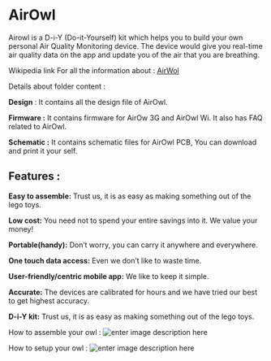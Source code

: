 AirOwl
======
Airowl is a D-i-Y (Do-it-Yourself) kit which helps you to build your own personal Air Quality Monitoring device. The device would give you real-time air quality data on the app and update you of the air that you are breathing.

Wikipedia link For all the information about : [AirWol](http://knowledge.indiaopendata.com/index.php/AirOwl)

Details about folder content : 

 **Design** :  It contains all the design file of AirOwl.

**Firmware :** It contains firmware for AirOw 3G and AirOwl Wi. It also has FAQ related to AirOwl.

**Schematic :** It contains schematic files for AirOwl PCB, You can download and print it your self.

Features :
----------

**Easy to assemble:**
Trust us, it is as easy as making something out of the lego toys.

**Low cost:**
You need not to spend your entire savings into it. We value your money!

**Portable(handy):**
Don’t worry, you can carry it anywhere and everywhere.

**One touch data access:**
Even we don’t like to waste time.

**User-friendly/centric mobile app:**
We like to keep it simple.
    
**Accurate:**
The devices are calibrated for hours and we have tried our best to get highest accuracy.

**D-i-Y kit:**
Trust us, it is as easy as making something out of the lego toys.

How to assemble your owl :
![enter image description here](https://lh3.googleusercontent.com/--va110yBS_E/V3pKPWtwVMI/AAAAAAAAAMA/sXcyGqEsP5g0KfoEXPqf4PuMne0n_JPKQCLcB/s0/AirOwl+User+manual1+for+web-04.jpg "AirOwl User manual1 for web-04.jpg")


How to setup your owl :
![enter image description here](https://lh3.googleusercontent.com/-l4aBXQn0fBs/V3pGWow9uXI/AAAAAAAAALo/MZSp-X-cCZYMJpIEFBaswVBBSGVtDwp6wCLcB/s0/AirOwl+User+manual1+for+web-03.jpg "AirOwl User manual1 for web-03.jpg")
